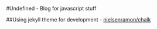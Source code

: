 #Undefined - Blog for javascript stuff

##Using jekyll theme for development - [nielsenramon/chalk](https://github.com/nielsenramon/chalk)